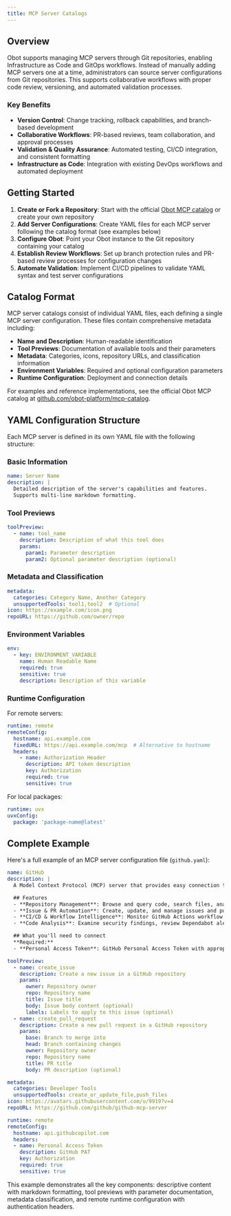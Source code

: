 ```yaml
---
title: MCP Server Catalogs
---
```


## Overview

Obot supports managing MCP servers through Git repositories, enabling Infrastructure as Code and GitOps workflows. Instead of manually adding MCP servers one at a time, administrators can source server configurations from Git repositories. This supports collaborative workflows with proper code review, versioning, and automated validation processes.

### Key Benefits

- **Version Control**: Change tracking, rollback capabilities, and branch-based development
- **Collaborative Workflows**: PR-based reviews, team collaboration, and approval processes
- **Validation & Quality Assurance**: Automated testing, CI/CD integration, and consistent formatting
- **Infrastructure as Code**: Integration with existing DevOps workflows and automated deployment

## Getting Started

1. **Create or Fork a Repository**: Start with the official [Obot MCP catalog](https://github.com/obot-platform/mcp-catalog) or create your own repository
2. **Add Server Configurations**: Create YAML files for each MCP server following the catalog format (see examples below)
3. **Configure Obot**: Point your Obot instance to the Git repository containing your catalog
4. **Establish Review Workflows**: Set up branch protection rules and PR-based review processes for configuration changes
5. **Automate Validation**: Implement CI/CD pipelines to validate YAML syntax and test server configurations

## Catalog Format

MCP server catalogs consist of individual YAML files, each defining a single MCP server configuration. These files contain comprehensive metadata including:

- **Name and Description**: Human-readable identification
- **Tool Previews**: Documentation of available tools and their parameters
- **Metadata**: Categories, icons, repository URLs, and classification information
- **Environment Variables**: Required and optional configuration parameters
- **Runtime Configuration**: Deployment and connection details

For examples and reference implementations, see the official Obot MCP catalog at [github.com/obot-platform/mcp-catalog](https://github.com/obot-platform/mcp-catalog).

## YAML Configuration Structure

Each MCP server is defined in its own YAML file with the following structure:

### Basic Information

```yaml
name: Server Name
description: |
  Detailed description of the server's capabilities and features.
  Supports multi-line markdown formatting.
```

### Tool Previews

```yaml
toolPreview:
  - name: tool_name
    description: Description of what this tool does
    params:
      param1: Parameter description
      param2: Optional parameter description (optional)
```

### Metadata and Classification

```yaml
metadata:
  categories: Category Name, Another Category
  unsupportedTools: tool1,tool2  # Optional
icon: https://example.com/icon.png
repoURL: https://github.com/owner/repo
```

### Environment Variables

```yaml
env:
  - key: ENVIRONMENT_VARIABLE
    name: Human Readable Name
    required: true
    sensitive: true
    description: Description of this variable
```

### Runtime Configuration

For remote servers:

```yaml
runtime: remote
remoteConfig:
  hostname: api.example.com
  fixedURL: https://api.example.com/mcp  # Alternative to hostname
  headers:
    - name: Authorization Header
      description: API token description
      key: Authorization
      required: true
      sensitive: true
```

For local packages:

```yaml
runtime: uvx
uvxConfig:
  package: 'package-name@latest'
```

## Complete Example

Here's a full example of an MCP server configuration file (`github.yaml`):

```yaml
name: GitHub
description: |
  A Model Context Protocol (MCP) server that provides easy connection to GitHub using the hosted version – no local setup or runtime required. Access comprehensive GitHub functionality through a remote server with additional tools not available in the local version.

  ## Features
  - **Repository Management**: Browse and query code, search files, analyze commits, and understand project structure
  - **Issue & PR Automation**: Create, update, and manage issues and pull requests with AI assistance
  - **CI/CD & Workflow Intelligence**: Monitor GitHub Actions workflow runs, analyze build failures, and manage releases
  - **Code Analysis**: Examine security findings, review Dependabot alerts, and get comprehensive codebase insights

  ## What you'll need to connect
  **Required:**
  - **Personal Access Token**: GitHub Personal Access Token with appropriate repository permissions

toolPreview:
  - name: create_issue
    description: Create a new issue in a GitHub repository
    params:
      owner: Repository owner
      repo: Repository name
      title: Issue title
      body: Issue body content (optional)
      labels: Labels to apply to this issue (optional)
  - name: create_pull_request
    description: Create a new pull request in a GitHub repository
    params:
      base: Branch to merge into
      head: Branch containing changes
      owner: Repository owner
      repo: Repository name
      title: PR title
      body: PR description (optional)

metadata:
  categories: Developer Tools
  unsupportedTools: create_or_update_file,push_files
icon: https://avatars.githubusercontent.com/u/9919?v=4
repoURL: https://github.com/github/github-mcp-server

runtime: remote
remoteConfig:
  hostname: api.githubcopilot.com
  headers:
  - name: Personal Access Token
    description: GitHub PAT
    key: Authorization
    required: true
    sensitive: true
```

This example demonstrates all the key components: descriptive content with markdown formatting, tool previews with parameter documentation, metadata classification, and remote runtime configuration with authentication headers.